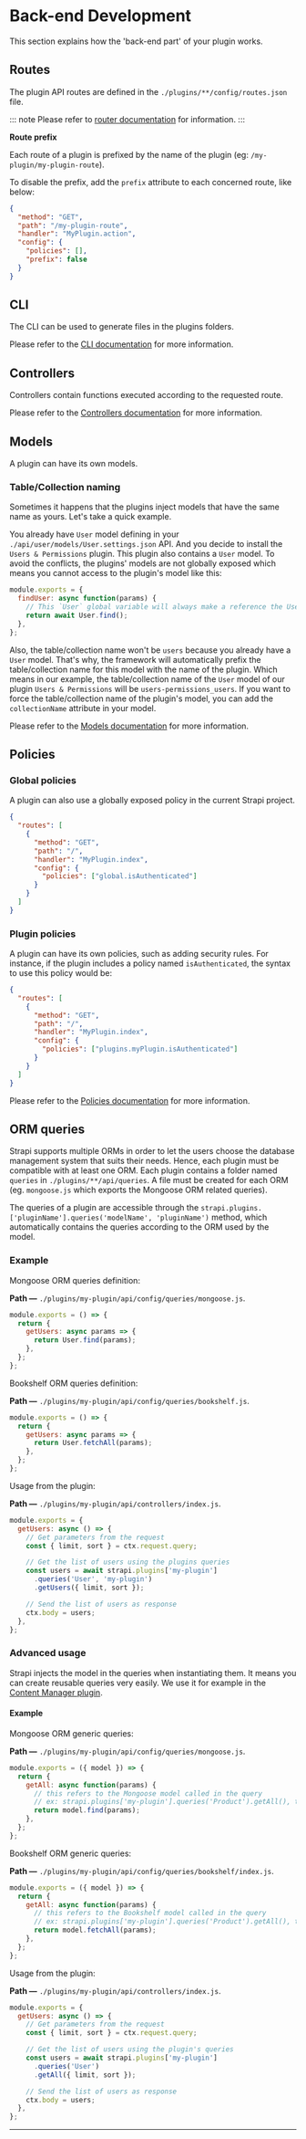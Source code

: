 # Back-end Development

This section explains how the 'back-end part' of your plugin works.

## Routes

The plugin API routes are defined in the `./plugins/**/config/routes.json` file.

::: note
Please refer to [router documentation](../concepts/routing.md) for information.
:::

**Route prefix**

Each route of a plugin is prefixed by the name of the plugin (eg: `/my-plugin/my-plugin-route`).

To disable the prefix, add the `prefix` attribute to each concerned route, like below:

```json
{
  "method": "GET",
  "path": "/my-plugin-route",
  "handler": "MyPlugin.action",
  "config": {
    "policies": [],
    "prefix": false
  }
}
```

## CLI

The CLI can be used to generate files in the plugins folders.

Please refer to the [CLI documentation](../cli/CLI.md) for more information.

## Controllers

Controllers contain functions executed according to the requested route.

Please refer to the [Controllers documentation](../concepts/controllers.md) for more information.

## Models

A plugin can have its own models.

### Table/Collection naming

Sometimes it happens that the plugins inject models that have the same name as yours. Let's take a quick example.

You already have `User` model defining in your `./api/user/models/User.settings.json` API. And you decide to install the `Users & Permissions` plugin. This plugin also contains a `User` model. To avoid the conflicts, the plugins' models are not globally exposed which means you cannot access to the plugin's model like this:

```js
module.exports = {
  findUser: async function(params) {
    // This `User` global variable will always make a reference the User model defining in your `./api/xxx/models/User.settings.json`.
    return await User.find();
  },
};
```

Also, the table/collection name won't be `users` because you already have a `User` model. That's why, the framework will automatically prefix the table/collection name for this model with the name of the plugin. Which means in our example, the table/collection name of the `User` model of our plugin `Users & Permissions` will be `users-permissions_users`. If you want to force the table/collection name of the plugin's model, you can add the `collectionName` attribute in your model.

Please refer to the [Models documentation](../concepts/models.md) for more information.

## Policies

### Global policies

A plugin can also use a globally exposed policy in the current Strapi project.

```json
{
  "routes": [
    {
      "method": "GET",
      "path": "/",
      "handler": "MyPlugin.index",
      "config": {
        "policies": ["global.isAuthenticated"]
      }
    }
  ]
}
```

### Plugin policies

A plugin can have its own policies, such as adding security rules. For instance, if the plugin includes a policy named `isAuthenticated`, the syntax to use this policy would be:

```json
{
  "routes": [
    {
      "method": "GET",
      "path": "/",
      "handler": "MyPlugin.index",
      "config": {
        "policies": ["plugins.myPlugin.isAuthenticated"]
      }
    }
  ]
}
```

Please refer to the [Policies documentation](../concepts/policies.md) for more information.

## ORM queries

Strapi supports multiple ORMs in order to let the users choose the database management system that suits their needs. Hence, each plugin must be compatible with at least one ORM. Each plugin contains a folder named `queries` in `./plugins/**/api/queries`. A file must be created for each ORM (eg. `mongoose.js` which exports the Mongoose ORM related queries).

The queries of a plugin are accessible through the `strapi.plugins.['pluginName'].queries('modelName', 'pluginName')` method, which automatically contains the queries according to the ORM used by the model.

### Example

Mongoose ORM queries definition:

**Path —** `./plugins/my-plugin/api/config/queries/mongoose.js`.

```js
module.exports = () => {
  return {
    getUsers: async params => {
      return User.find(params);
    },
  };
};
```

Bookshelf ORM queries definition:

**Path —** `./plugins/my-plugin/api/config/queries/bookshelf.js`.

```js
module.exports = () => {
  return {
    getUsers: async params => {
      return User.fetchAll(params);
    },
  };
};
```

Usage from the plugin:

**Path —** `./plugins/my-plugin/api/controllers/index.js`.

```js
module.exports = {
  getUsers: async () => {
    // Get parameters from the request
    const { limit, sort } = ctx.request.query;

    // Get the list of users using the plugins queries
    const users = await strapi.plugins['my-plugin']
      .queries('User', 'my-plugin')
      .getUsers({ limit, sort });

    // Send the list of users as response
    ctx.body = users;
  },
};
```

### Advanced usage

Strapi injects the model in the queries when instantiating them. It means you can create reusable queries very easily.
We use it for example in the [Content Manager plugin](https://github.com/strapi/strapi/tree/master/packages/strapi-plugin-content-manager/config/queries).

#### Example

Mongoose ORM generic queries:

**Path —** `./plugins/my-plugin/api/config/queries/mongoose.js`.

```js
module.exports = ({ model }) => {
  return {
    getAll: async function(params) {
      // this refers to the Mongoose model called in the query
      // ex: strapi.plugins['my-plugin'].queries('Product').getAll(), this will be equal to the product Mongoose model.
      return model.find(params);
    },
  };
};
```

Bookshelf ORM generic queries:

**Path —** `./plugins/my-plugin/api/config/queries/bookshelf/index.js`.

```js
module.exports = ({ model }) => {
  return {
    getAll: async function(params) {
      // this refers to the Bookshelf model called in the query
      // ex: strapi.plugins['my-plugin'].queries('Product').getAll(), this will be equal to the product Bookshelf model.
      return model.fetchAll(params);
    },
  };
};
```

Usage from the plugin:

**Path —** `./plugins/my-plugin/api/controllers/index.js`.

```js
module.exports = {
  getUsers: async () => {
    // Get parameters from the request
    const { limit, sort } = ctx.request.query;

    // Get the list of users using the plugin's queries
    const users = await strapi.plugins['my-plugin']
      .queries('User')
      .getAll({ limit, sort });

    // Send the list of users as response
    ctx.body = users;
  },
};
```

---

